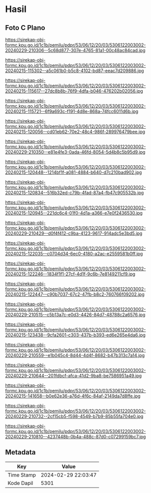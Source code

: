 # Hasil

## Foto C Plano

https://sirekap-obj-formc.kpu.go.id/1c1b/pemilu/pdpr/53/06/12/20/03/5306122003002-20240229-210306--5c68d877-307e-4765-81a1-00c48ac84cad.jpg

https://sirekap-obj-formc.kpu.go.id/1c1b/pemilu/pdpr/53/06/12/20/03/5306122003002-20240215-115302--a5c061b0-b5c8-4102-bd87-eeac7d209886.jpg

https://sirekap-obj-formc.kpu.go.id/1c1b/pemilu/pdpr/53/06/12/20/03/5306122003002-20240215-115617--27dc8b8b-76f9-4dfa-b046-476202b02056.jpg

https://sirekap-obj-formc.kpu.go.id/1c1b/pemilu/pdpr/53/06/12/20/03/5306122003002-20240215-115721--6f9a693c-f191-4d8e-868a-74fcc6011d6b.jpg

https://sirekap-obj-formc.kpu.go.id/1c1b/pemilu/pdpr/53/06/12/20/03/5306122003002-20240215-120056--cd01eb62-70e2-48c4-986f-289976479bee.jpg

https://sirekap-obj-formc.kpu.go.id/1c1b/pemilu/pdpr/53/06/12/20/03/5306122003002-20240229-210350--e81e4fe3-0ada-46fd-8054-5d4b8c5b95d9.jpg

https://sirekap-obj-formc.kpu.go.id/1c1b/pemilu/pdpr/53/06/12/20/03/5306122003002-20240215-120448--1214bf1f-a081-4884-b640-d7c210bad902.jpg

https://sirekap-obj-formc.kpu.go.id/1c1b/pemilu/pdpr/53/06/12/20/03/5306122003002-20240215-120834--516b32ed-c79b-4fad-87a4-fb47c905532b.jpg

https://sirekap-obj-formc.kpu.go.id/1c1b/pemilu/pdpr/53/06/12/20/03/5306122003002-20240215-120945--221dc6c4-01f0-4d1a-a366-e7e0f2436530.jpg

https://sirekap-obj-formc.kpu.go.id/1c1b/pemilu/pdpr/53/06/12/20/03/5306122003002-20240229-210429--d0f4f412-c9ba-4123-9617-914adc5e3bd5.jpg

https://sirekap-obj-formc.kpu.go.id/1c1b/pemilu/pdpr/53/06/12/20/03/5306122003002-20240215-122035--c0704d34-6ec0-4180-a2ac-e2559581b0ff.jpg

https://sirekap-obj-formc.kpu.go.id/1c1b/pemilu/pdpr/53/06/12/20/03/5306122003002-20240215-122246--1834f1f1-27cf-4d1f-9c6b-7e8149211cf9.jpg

https://sirekap-obj-formc.kpu.go.id/1c1b/pemilu/pdpr/53/06/12/20/03/5306122003002-20240215-122447--c90b7037-67c2-47fb-b8c2-760766f09202.jpg

https://sirekap-obj-formc.kpu.go.id/1c1b/pemilu/pdpr/53/06/12/20/03/5306122003002-20240229-210515--c5b13a7c-e0d3-4426-84d7-48788c2a6576.jpg

https://sirekap-obj-formc.kpu.go.id/1c1b/pemilu/pdpr/53/06/12/20/03/5306122003002-20240215-123438--9cfa2601-c303-437b-b393-ed6e265e4da6.jpg

https://sirekap-obj-formc.kpu.go.id/1c1b/pemilu/pdpr/53/06/12/20/03/5306122003002-20240229-210559--e1b045c4-8d44-4d4f-8682-b47b313c7a14.jpg

https://sirekap-obj-formc.kpu.go.id/1c1b/pemilu/pdpr/53/06/12/20/03/5306122003002-20240229-210644--201fdbcf-afca-41d2-9ba8-be7586951a49.jpg

https://sirekap-obj-formc.kpu.go.id/1c1b/pemilu/pdpr/53/06/12/20/03/5306122003002-20240215-141658--b0e62e36-a76d-4f6c-84af-2149da7d8ffe.jpg

https://sirekap-obj-formc.kpu.go.id/1c1b/pemilu/pdpr/53/06/12/20/03/5306122003002-20240229-210732--2cf15cb5-f598-4549-b7b9-85b55fa704e0.jpg

https://sirekap-obj-formc.kpu.go.id/1c1b/pemilu/pdpr/53/06/12/20/03/5306122003002-20240229-210810--4237448b-0b4a-488c-87d0-c07299159bc7.jpg


## Metadata

| Key        | Value               |
| ---------- | ------------------- |
| Time Stamp | 2024-02-29 22:03:47 |
| Kode Dapil | 5301                |



